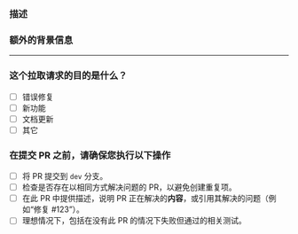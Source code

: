 <!-- 感谢您的贡献！ -->

### 描述

<!-- 请在此处插入您的描述，并特别提供有关此 PR 正在解决的“内容”的信息 -->

### 额外的背景信息

<!-- 例如 您希望审稿人关注什么？ -->

---

### 这个拉取请求的目的是什么？ <!-- （在项目旁边的[]中放置“X”） -->

- [ ] 错误修复
- [ ] 新功能
- [ ] 文档更新
- [ ] 其它

### 在提交 PR 之前，请确保您执行以下操作

- [ ] 将 PR 提交到 `dev` 分支。
- [ ] 检查是否存在以相同方式解决问题的 PR，以避免创建重复项。
- [ ] 在此 PR 中提供描述，说明 PR 正在解决的**内容**，或引用其解决的问题（例如“修复 #123”）。
- [ ] 理想情况下，包括在没有此 PR 的情况下失败但通过的相关测试。